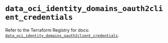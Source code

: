 # `data_oci_identity_domains_oauth2client_credentials`

Refer to the Terraform Registry for docs: [`data_oci_identity_domains_oauth2client_credentials`](https://registry.terraform.io/providers/oracle/oci/6.18.0/docs/data-sources/identity_domains_oauth2client_credentials).
